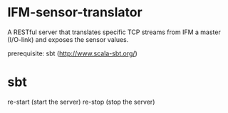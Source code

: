 # IFM-sensor-translator
A RESTful server that translates specific TCP streams from IFM a master (I/O-link) and exposes the sensor values.

prerequisite: sbt (http://www.scala-sbt.org/)

# sbt
re-start (start the server)
re-stop (stop the server)
